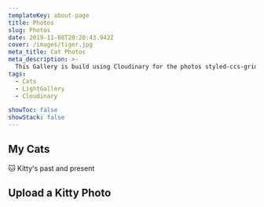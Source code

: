 ```yaml
---
templateKey: about-page
title: Photos
slug: Photos
date: 2019-11-08T20:20:43.942Z
cover: /images/tiger.jpg
meta_title: Cat Photos
meta_description: >-
  This Gallery is build using Cloudinary for the photos styled-ccs-grid for display and ImageGallery for the photo Gallery window display.
tags:
  - Cats
  - LightGallery
  - Cloudinary

showToc: false
showStack: false
---
```


## My Cats

🐱 Kitty's past and present

<interactive-cloudinary></interactive-cloudinary>

## Upload a Kitty Photo

<interactive-upload-widget></interactive-upload-widget>